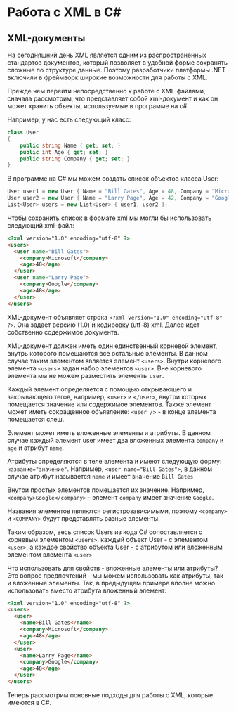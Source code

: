 # Работа с XML в C#

## XML-документы

На сегодняшний день XML является одним из распространенных стандартов документов, который позволяет в удобной форме сохранять сложные по структуре данные. 
Поэтому разработчики платформы .NET включили в фреймворк широкие возможности для работы с XML.

Прежде чем перейти непосредственно к работе с XML-файлами, сначала рассмотрим, что представляет собой xml-документ и как он может хранить объекты, используемые в программе на c#.

Например, у нас есть следующий класс:

```cs
class User
{
    public string Name { get; set; }
    public int Age { get; set; }
    public string Company { get; set; }
}
```

В программе на C# мы можем создать список объектов класса User:

```cs
User user1 = new User { Name = "Bill Gates", Age = 48, Company = "Microsoft" };
User user2 = new User { Name = "Larry Page", Age = 42, Company = "Google" };
List<User> users = new List<User> { user1, user2 };
```

Чтобы сохранить список в формате xml мы могли бы использовать следующий xml-файл:

```html
<?xml version="1.0" encoding="utf-8" ?>
<users>
  <user name="Bill Gates">
    <company>Microsoft</company>
    <age>48</age>
  </user>
  <user name="Larry Page">
    <company>Google</company>
    <age>48</age>
  </user>
</users>
```

XML-документ объявляет строка `<?xml version="1.0" encoding="utf-8" ?>`. Она задает версию (1.0) и кодировку (utf-8) xml. Далее идет 
собственно содержимое документа.

XML-документ должен иметь один единственный корневой элемент, внутрь которого помещаются все остальные элементы. В данном случае таким элементом является 
элемент `<users>`. Внутри корневого элемента `<users>` задан набор элементов `<user>`. Вне корневого элемента 
мы не можем разместить элементы `user`.

Каждый элемент определяется с помощью открывающего и закрывающего тегов, например, `<user>` и `</user>`, внутри которых 
помещается значение или содержимое элементов. Также элемент может иметь сокращенное объявление: `<user />` - в конце элемента помещается слеш.

Элемент может иметь вложенные элементы и атрибуты. В данном случае каждый элемент user имеет два вложенных элемента `company` и 
`age` и атрибут `name`.

Атрибуты определяются в теле элемента и имеют следующую форму: `название="значение"`. Например, `<user name="Bill Gates">`, 
в данном случае атрибут называется `name` и имеет значение `Bill Gates`

Внутри простых элементов помещается их значение. Например, `<company>Google</company>` - элемент `company` имеет значение 
`Google`.

Названия элементов являются регистрозависимыми, поэтому `<company>` и `<COMPANY>` будут представлять разные элементы.

Таким образом, весь список Users из кода C# сопоставляется с корневым элементом `<users>`, каждый объект User - с элементом `<user>`, 
а каждое свойство объекта User - с атрибутом или вложенным элементом элемента `<user>`

Что использовать для свойств - вложенные элементы или атрибуты? Это вопрос предпочтений - мы можем использовать как атрибуты, так и вложенные элементы. 
Так, в предыдущем примере вполне можно использовать вместо атрибута вложенный элемент:

```html
<?xml version="1.0" encoding="utf-8" ?>
<users>
  <user>
	<name>Bill Gates</name>
    <company>Microsoft</company>
    <age>48</age>
  </user>
  <user>
	<name>Larry Page</name>
    <company>Google</company>
    <age>48</age>
  </user>
</users>
```

Теперь рассмотрим основные подходы для работы с XML, которые имеются в C#.

